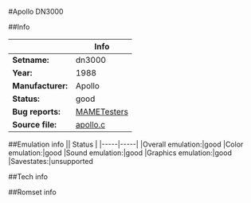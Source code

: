 #Apollo DN3000

##Info

||Info|
|-----|-----|
|**Setname:**|dn3000
|**Year:**|1988
|**Manufacturer:**|Apollo
|**Status:**|good
|**Bug reports:**|[MAMETesters](http://mametesters.org/view_all_set.php?type=1&temporary=y&search=apollo.c)
|**Source file:**|[apollo.c](https://github.com/mamedev/mame/blob/master/src/mess/drivers/apollo.c)

##Emulation info
|| Status |
|-----|-----|
|Overall emulation:|good
|Color emulation:|good
|Sound emulation:|good
|Graphics emulation:|good
|Savestates:|unsupported

##Tech info

##Romset info

<!--- START OF EDITED COMMENT DO NOT TOUCH TEXT ABOVE-->
